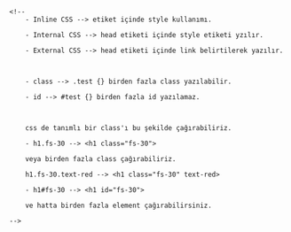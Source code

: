 
    <!--
        - Inline CSS --> etiket içinde style kullanımı.
        
        - Internal CSS --> head etiketi içinde style etiketi yzılır.
        
        - External CSS --> head etiketi içinde link belirtilerek yazılır.



        - class --> .test {} birden fazla class yazılabilir.
        
        - id --> #test {} birden fazla id yazılamaz.



        css de tanımlı bir class'ı bu şekilde çağırabiliriz.

        - h1.fs-30 --> <h1 class="fs-30">

        veya birden fazla class çağırabiliriz.

        h1.fs-30.text-red --> <h1 class="fs-30" text-red>
        
        - h1#fs-30 --> <h1 id="fs-30">

        ve hatta birden fazla element çağırabilirsiniz.

    -->